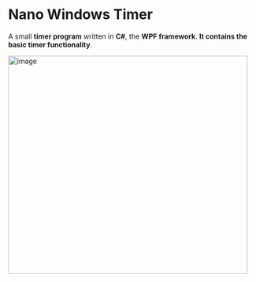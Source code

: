# Nano Windows Timer
A small **timer program** written in **C#**, the **WPF framework**. **It contains the basic timer functionality**.

<img width="486" height="443" alt="image" src="https://github.com/user-attachments/assets/da6ee455-aa64-4b12-a3aa-f54eea2d3087" />
